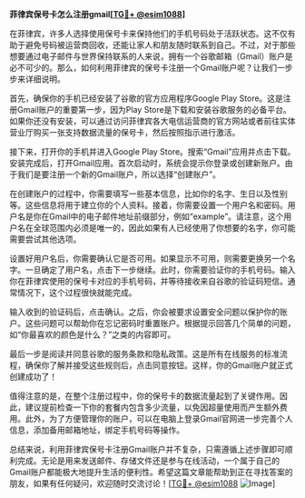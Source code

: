 **菲律宾保号卡怎么注册gmail[[TG💪+ @esim1088](https://t.me/s/esim1088)]**

在菲律宾，许多人选择使用保号卡来保持他们的手机号码处于活跃状态。这不仅有助于避免号码被运营商回收，还能让家人和朋友随时联系到自己。不过，对于那些想要通过电子邮件与世界保持联系的人来说，拥有一个谷歌邮箱（Gmail）账户是必不可少的。那么，如何利用菲律宾的保号卡注册一个Gmail账户呢？让我们一步步来详细说明。

首先，确保你的手机已经安装了谷歌的官方应用程序Google Play Store。这是注册Gmail账户的重要第一步，因为Play Store是下载和安装谷歌服务的必备平台。如果你还没有安装，可以通过访问菲律宾各大电信运营商的官方网站或者前往实体营业厅购买一张支持数据流量的保号卡，然后按照指示进行激活。

接下来，打开你的手机并进入Google Play Store。搜索“Gmail”应用并点击下载。安装完成后，打开Gmail应用。首次启动时，系统会提示你登录或创建新账户。由于我们是要注册一个新的Gmail账户，所以选择“创建账户”。

在创建账户的过程中，你需要填写一些基本信息，比如你的名字、生日以及性别等。这些信息将用于建立你的个人资料。接着，你需要设置一个用户名和密码。用户名是你在Gmail中的电子邮件地址前缀部分，例如“example”。请注意，这个用户名在全球范围内必须是唯一的，因此如果有人已经使用了你想要的名字，你可能需要尝试其他选项。

设置好用户名后，你需要确认它是否可用。如果显示不可用，则需要更换另一个名字。一旦确定了用户名，点击下一步继续。此时，你需要验证你的手机号码。输入你在菲律宾使用的保号卡对应的手机号码，并等待接收来自谷歌的验证码短信。通常情况下，这个过程很快就能完成。

输入收到的验证码后，点击确认。之后，你会被要求设置安全问题以保护你的账户。这些问题可以帮助你在忘记密码时重置账户。根据提示回答几个简单的问题，如“你最喜欢的颜色是什么？”之类的内容即可。

最后一步是阅读并同意谷歌的服务条款和隐私政策。这是所有在线服务的标准流程，确保你了解并接受这些规则后，点击同意按钮。这样，你的Gmail账户就正式创建成功了！

值得注意的是，在整个注册过程中，你的保号卡的数据流量起到了关键作用。因此，建议提前检查一下你的套餐内包含多少流量，以免因超量使用而产生额外费用。此外，为了方便管理你的账户，可以在电脑上登录Gmail官网进一步完善个人信息，添加备用邮箱地址，绑定手机号码等操作。

总结来说，利用菲律宾保号卡注册Gmail账户并不复杂，只需遵循上述步骤即可顺利完成。无论是用来发送邮件、存储文件还是参与在线活动，一个属于自己的Gmail账户都能极大地提升生活的便利性。希望这篇文章能帮助到正在寻找答案的朋友，如果有任何疑问，欢迎随时交流讨论！[[TG💪+ @esim1088](https://t.me/s/esim1088) ![Image](https://i.postimg.cc/4NQfJmqS/Snipaste-2025-05-13-00-14-12.png)]